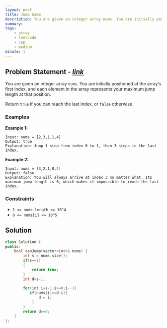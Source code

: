 ```yaml
---
layout: post
title: Jump Game
description: You are given an integer array nums. You are initially positioned at the array's first index, and each element in the array represents your maximum jump length at that position. Return true if you can reach the last index, or false otherwise.
summary: 
tags:
    - array
    - leetcode
    - cpp
    - medium
minute: 1
---
```


## Problem Statement - [*link*](https://leetcode.com/problems/jump-game/)
You are given an integer array `nums`. You are initially positioned at the array's first index, and each element in the array represents your maximum jump length at that position.

Return `true` if you can reach the last index, or `false` otherwise.

### Examples
**Example 1:**
```
Input: nums = [2,3,1,1,4]
Output: true
Explanation: Jump 1 step from index 0 to 1, then 3 steps to the last index.
```

**Example 2:**
```
Input: nums = [3,2,1,0,4]
Output: false
Explanation: You will always arrive at index 3 no matter what. Its maximum jump length is 0, which makes it impossible to reach the last index.
```

### Constraints
+ `1 <= nums.length <= 10^4`
+ `0 <= nums[i] <= 10^5`

## Solution
```cpp
class Solution {
public:
    bool canJump(vector<int>& nums) {
        int s = nums.size();
        if(s==1) 
        {
            return true;
        }
        int d=s-1;
        
        for(int i=s-1;i>=0;i--){
           if(nums[i]>=d-i){
               d = i;
            }
        }
        return d==0;
    } 
};
```
